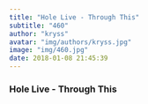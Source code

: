 ```yaml
---
title: "Hole Live - Through This"
subtitle: "460"
author: "kryss"
avatar: "img/authors/kryss.jpg"
image: "img/460.jpg"
date: 2018-01-08 21:45:39
---
```


### Hole Live - Through This
